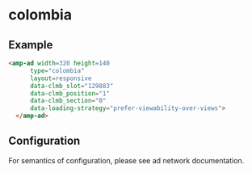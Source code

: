 <!---
Copyright 2015 The AMP HTML Authors. All Rights Reserved.

Licensed under the Apache License, Version 2.0 (the "License");
you may not use this file except in compliance with the License.
You may obtain a copy of the License at

      http://www.apache.org/licenses/LICENSE-2.0

Unless required by applicable law or agreed to in writing, software
distributed under the License is distributed on an "AS-IS" BASIS,
WITHOUT WARRANTIES OR CONDITIONS OF ANY KIND, either express or implied.
See the License for the specific language governing permissions and
limitations under the License.
-->

# colombia

## Example

```html
<amp-ad width=320 height=140
      type="colombia"
      layout=responsive
      data-clmb_slot="129883"
      data-clmb_position="1"
      data-clmb_section="0"
      data-loading-strategy="prefer-viewability-over-views">
  </amp-ad>
```

## Configuration

For semantics of configuration, please see ad network documentation.



